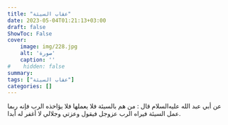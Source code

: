 ```yaml
---
title: "عقاب السيئة"
date: 2023-05-04T01:21:13+03:00
draft: false
ShowToc: False
cover:
    image: img/228.jpg
    alt: 'صورة'
    caption: ''
#    hidden: false
summary: 
tags: ["عقاب السيئة"]
categories: []
---
```

عن أبي عبد الله عليه‌السلام
قال : من هم بالسيئة فلا يعملها فلا يؤاخذه الرب فإنه ربما عمل السيئة
فيراه الرب عزوجل فيقول وعزتي وجلالي لا أغفر له أبدا.

